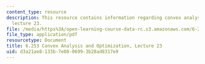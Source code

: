 ```yaml
---
content_type: resource
description: This resource contains information regarding convex analysis and optimization,
  lecture 23.
file: /media/https%3A/open-learning-course-data-rc.s3.amazonaws.com/6-253-convex-analysis-and-optimization-spring-2012/d3a21ae8133b7e0806993b28ad8317e9_MIT6_253S12_lec23.pdf
file_type: application/pdf
resourcetype: Document
title: 6.253 Convex Analysis and Optimization, Lecture 23
uid: d3a21ae8-133b-7e08-0699-3b28ad8317e9
---
```

